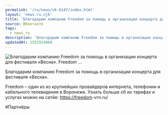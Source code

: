 ```yaml
---
permalink: '/ru/news/vk-6147/index.html'
layout: 'news.ru.njk'
title: 'Благодарим компанию Freedom за помощь в организации концерта для фестиваля «Весна».    Freedom …'
source: ВКонтакте
tags:
  - news_ru
description: 'Благодарим компанию Freedom за помощь в организации концерта для фестиваля «Весна».    Freedom …'
updatedAt: 1552914060
---
```

![Благодарим компанию Freedom за помощь в организации концерта для фестиваля «Весна».    Freedom …](https://sun9-41.userapi.com/impf/c851028/v851028251/e0129/f3BewXLN8dI.jpg?size=1280x960&quality=96&sign=e6d5489ad621db0ad29a8d47e66b8dac&c_uniq_tag=1ywzXKLDn7NWtfbXbC826uM3708yJphSTzjgxoUIZnY&type=album)

Благодарим компанию Freedom за помощь в организации концерта для фестиваля «Весна».

Freedom – один из из крупнейших провайдеров интернета, телефонии и кабельного телевидения в Воронеже. Узнать больше об их тарифах и услугах можно на сатйе: [https://freedom](https://freedom)-vrn.ru/

#Партнёры
